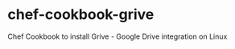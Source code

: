 chef-cookbook-grive
===================

Chef Cookbook to install Grive - Google Drive integration on Linux

